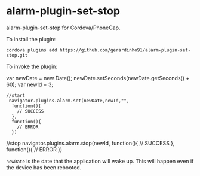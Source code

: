 alarm-plugin-set-stop
===========
alarm-plugin-set-stop for Cordova/PhoneGap.

To install the plugin:

    cordova plugins add https://github.com/gerardinho91/alarm-plugin-set-stop.git

To invoke the plugin: 

var newDate = new Date();
newDate.setSeconds(newDate.getSeconds() + 60);
var newId = 3;
				  
	//start
     navigator.plugins.alarm.set(newDate,newId,"", 
      function(){
        // SUCCESS
      }, 
      function(){
        // ERROR
      })
 
 
 //stop
  navigator.plugins.alarm.stop(newId, 
      function(){
        // SUCCESS
      }, 
      function(){
        // ERROR
      })
	

```newDate``` is the date that the application will wake up. This will happen even if the device has been rebooted.
 
